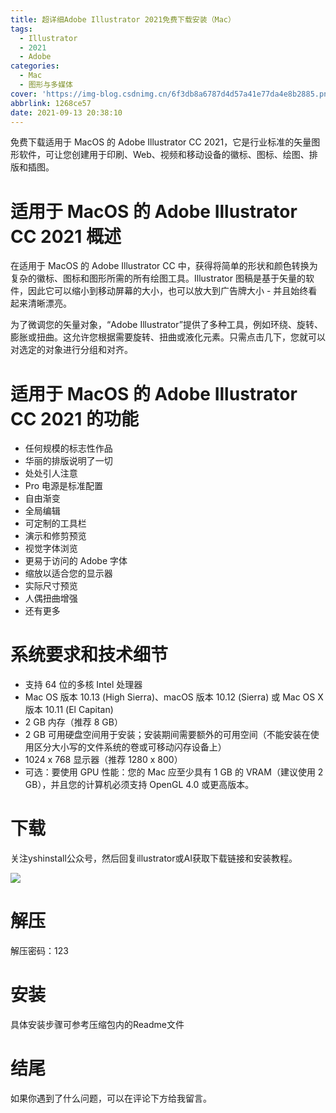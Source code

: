 ```yaml
---
title: 超详细Adobe Illustrator 2021免费下载安装（Mac）
tags:
  - Illustrator
  - 2021
  - Adobe
categories:
  - Mac
  - 图形与多媒体
cover: 'https://img-blog.csdnimg.cn/6f3db8a6787d4d57a41e77da4e8b2885.png'
abbrlink: 1268ce57
date: 2021-09-13 20:38:10
---
```


免费下载适用于 MacOS 的 Adob​​e Illustrator CC 2021，它是行业标准的矢量图形软件，可让您创建用于印刷、Web、视频和移动设备的徽标、图标、绘图、排版和插图。

# 适用于 MacOS 的 Adob​​e Illustrator CC 2021 概述
在适用于 MacOS 的 Adob​​e Illustrator CC 中，获得将简单的形状和颜色转换为复杂的徽标、图标和图形所需的所有绘图工具。Illustrator 图稿是基于矢量的软件，因此它可以缩小到移动屏幕的大小，也可以放大到广告牌大小 - 并且始终看起来清晰漂亮。

为了微调您的矢量对象，“Adobe Illustrator”提供了多种工具，例如环绕、旋转、膨胀或扭曲。这允许您根据需要旋转、扭曲或液化元素。只需点击几下，您就可以对选定的对象进行分组和对齐。

# 适用于 MacOS 的 Adob​​e Illustrator CC 2021 的功能
- 任何规模的标志性作品
- 华丽的排版说明了一切
- 处处引人注意
- Pro 电源是标准配置
- 自由渐变
- 全局编辑
- 可定制的工具栏
- 演示和修剪预览
- 视觉字体浏览
- 更易于访问的 Adob​​e 字体
- 缩放以适合您的显示器
- 实际尺寸预览
- 人偶扭曲增强
- 还有更多

# 系统要求和技术细节
- 支持 64 位的多核 Intel 处理器
- Mac OS 版本 10.13 (High Sierra)、macOS 版本 10.12 (Sierra) 或 Mac OS X 版本 10.11 (El Capitan)
- 2 GB 内存（推荐 8 GB）
- 2 GB 可用硬盘空间用于安装；安装期间需要额外的可用空间（不能安装在使用区分大小写的文件系统的卷或可移动闪存设备上）
- 1024 x 768 显示器（推荐 1280 x 800）
- 可选：要使用 GPU 性能：您的 Mac 应至少具有 1 GB 的 VRAM（建议使用 2 GB），并且您的计算机必须支持 OpenGL 4.0 或更高版本。

# 下载
关注yshinstall公众号，然后回复illustrator或AI获取下载链接和安装教程。

![](https://img-blog.csdnimg.cn/f824f9d6c4ca40549a3d02de1938c17c.jpg#pic_center)

# 解压
解压密码：123

# 安装
具体安装步骤可参考压缩包内的Readme文件

# 结尾
如果你遇到了什么问题，可以在评论下方给我留言。

